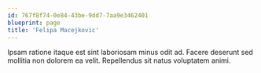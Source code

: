```yaml
---
id: 767f8f74-0e84-43be-9dd7-7aa9e3462401
blueprint: page
title: 'Felipa Macejkovic'
---
```

Ipsam ratione itaque est sint laboriosam minus odit ad. Facere deserunt sed mollitia non dolorem ea velit. Repellendus sit natus voluptatem animi.